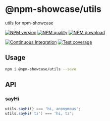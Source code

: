 # @npm-showcase/utils

utils for npm-showcase

[![NPM version](https://img.shields.io/npm/v/@npm-showcase/utils.svg?style=flat-square)](https://npmjs.org/package/@npm-showcase/utils)
[![NPM quality](http://npm.packagequality.com/shield/@npm-showcase/utils.svg?style=flat-square)](http://packagequality.com/#?package=@npm-showcase/utils)
[![NPM download](https://img.shields.io/npm/dm/@npm-showcase/utils.svg?style=flat-square)](https://npmjs.org/package/@npm-showcase/utils)

[![Continuous Integration](https://github.com/atian25/npm-showcase-utils/actions/workflows/nodejs.yml/badge.svg)](https://github.com/atian25/npm-showcase-utils/actions/workflows/nodejs.yml)
[![Test coverage](https://img.shields.io/codecov/c/github/atian25/npm-showcase-utils.svg?style=flat-square)](https://codecov.io/gh/atian25/npm-showcase-utils)
## Usage

```bash
npm i @npm-showcase/utils --save
```

## API

### sayHi

```js
utils.sayHi() === 'hi, anonymous';
utils.sayHi('tz') === 'hi, tz';
```
